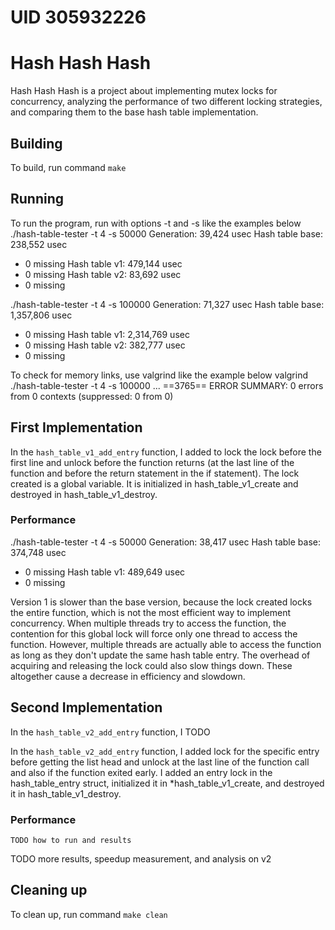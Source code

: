 # UID 305932226

# Hash Hash Hash
Hash Hash Hash is a project about implementing mutex locks for concurrency, analyzing the performance of two different locking strategies, and comparing them to the base hash table implementation.

## Building
To build, run command `make`

## Running
To run the program, run with options -t and -s like the examples below
./hash-table-tester -t 4 -s 50000
Generation: 39,424 usec
Hash table base: 238,552 usec
  - 0 missing
Hash table v1: 479,144 usec
  - 0 missing
Hash table v2: 83,692 usec
  - 0 missing

./hash-table-tester -t 4 -s 100000
Generation: 71,327 usec
Hash table base: 1,357,806 usec
  - 0 missing
Hash table v1: 2,314,769 usec
  - 0 missing
Hash table v2: 382,777 usec
  - 0 missing

To check for memory links, use valgrind like the example below
valgrind ./hash-table-tester -t 4 -s 100000
...
==3765== ERROR SUMMARY: 0 errors from 0 contexts (suppressed: 0 from 0)

## First Implementation
In the `hash_table_v1_add_entry` function, I added to lock the lock before the first line and unlock before the function returns (at the last line of the function and before the return statement in the if statement). The lock created is a global variable. It is initialized in hash_table_v1_create and destroyed in hash_table_v1_destroy.

### Performance
./hash-table-tester -t 4 -s 50000
Generation: 38,417 usec
Hash table base: 374,748 usec
  - 0 missing
Hash table v1: 489,649 usec
  - 0 missing

Version 1 is slower than the base version, because the lock created locks the entire function, which is not the most efficient way to implement concurrency. When multiple threads try to access the function, the contention for this global lock will force only one thread to access the function. However, multiple threads are actually able to access the function as long as they don't update the same hash table entry. The overhead of acquiring and releasing the lock could also slow things down. These altogether cause a decrease in efficiency and slowdown. 

## Second Implementation
In the `hash_table_v2_add_entry` function, I TODO

In the `hash_table_v2_add_entry` function, I added lock for the specific entry before getting the list head and unlock at the last line of the function call and also if the function exited early. I added an entry lock in the hash_table_entry struct, initialized it in *hash_table_v1_create, and destroyed it in hash_table_v1_destroy.

### Performance
```shell
TODO how to run and results
```

TODO more results, speedup measurement, and analysis on v2

## Cleaning up
To clean up, run command `make clean`